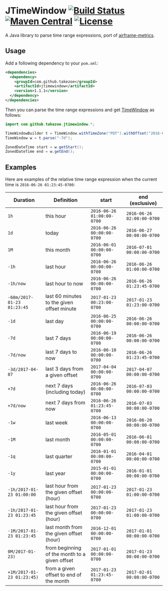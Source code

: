 # JTimeWindow [![Build Status](https://travis-ci.org/takezoe/jtimewindow.svg?branch=master)](https://travis-ci.org/takezoe/jtimewindow) [![Maven Central](https://maven-badges.herokuapp.com/maven-central/com.github.takezoe/jtimewindow/badge.svg)](https://maven-badges.herokuapp.com/maven-central/com.github.takezoe/jtimewindow) [![License](https://img.shields.io/badge/License-Apache%202.0-blue.svg)](https://github.com/takezoe/jtimewindow/blob/master/LICENSE)

A Java library to parse time range expressions, port of [airframe-metrics](https://github.com/wvlet/airframe/tree/master/airframe-metrics).

## Usage

Add a following dependency to your `pom.xml`:

```xml
<dependencies>
  <dependency>
    <groupId>com.github.takezoe</groupId>
    <artifactId>jtimewindow</artifactId>
    <version>1.1.1</version>
  </dependency>
</dependencies>
```

Then you can parse the time range expressions and get [TimeWindow](https://github.com/takezoe/jtimewindow/blob/master/src/main/java/com/github/takezoe/jtimewindow/TimeWindow.java) as follows:

```java
import com.github.takezoe.jtimewindow.*;

TimeWindowBuilder t = TimeWindow.withTimeZone("PDT").withOffset("2016-06-26 01:23:45-0700");
TimeWindow w = t.parse("-7d");

ZonedDateTime start = w.getStart();
ZonedDateTime end = w.getEnd();
```

## Examples

Here are examples of the relative time range expression when the current time is `2016-06-26 01:23:45-0700`:

|Duration                  |Definition                                   |start                     |end (exclusive)           |
|--------------------------|---------------------------------------------|--------------------------|--------------------------|
|`1h`                      |this hour                                    |`2016-06-26 01:00:00-0700`|`2016-06-26 02:00:00-0700`|
|`1d`                      |today                                        |`2016-06-26 00:00:00-0700`|`2016-06-27 00:00:00-0700`|
|`1M`                      |this month                                   |`2016-06-01 00:00:00-0700`|`2016-07-01 00:00:00-0700`|
|`-1h`                     |last hour                                    |`2016-06-26 00:00:00-0700`|`2016-06-26 01:00:00-0700`|
|`-1h/now`                 |last hour to now                             |`2016-06-26 00:00:00-0700`|`2016-06-26 01:23:45-0700`|
|`-60m/2017-01-23 01:23:45`|last 60 minutes to the given offset minute   |`2017-01-23 00:23:00-0700`|`2017-01-23 01:23:00-0700`|
|`-1d`                     |last day                                     |`2016-06-25 00:00:00-0700`|`2016-06-26 00:00:00-0700`|
|`-7d`                     |last 7 days                                  |`2016-06-19 00:00:00-0700`|`2016-06-26 00:00:00-0700`|
|`-7d/now`                 |last 7 days to now                           |`2016-06-10 00:00:00-0700`|`2016-06-26 01:23:45-0700`|
|`-3d/2017-04-07`          |last 3 days from a given offset              |`2017-04-04 00:00:00-0700`|`2017-04-07 00:00:00-0700`|
|`+7d`                     |next 7 days (including today)                |`2016-06-26 00:00:00-0700`|`2016-07-03 00:00:00-0700`|
|`+7d/now`                 |next 7 days from now                         |`2016-06-26 01:23:45-0700`|`2016-07-03 00:00:00-0700`|
|`-1w`                     |last week                                    |`2016-06-13 00:00:00-0700`|`2016-06-20 00:00:00-0700`|
|`-1M`                     |last month                                   |`2016-05-01 00:00:00-0700`|`2016-06-01 00:00:00-0700`|
|`-1q`                     |last quarter                                 |`2016-01-01 00:00:00-0700`|`2016-04-01 00:00:00-0700`|
|`-1y`                     |last year                                    |`2015-01-01 00:00:00-0700`|`2016-01-01 00:00:00-0700`|
|`-1h/2017-01-23 01:00:00` |last hour from the given offset (hour)       |`2017-01-23 00:00:00-0700`|`2017-01-23 01:00:00-0700`|
|`-1h/2017-01-23 01:23:45` |last hour from the given offset (hour)       |`2017-01-23 00:00:00-0700`|`2017-01-23 01:00:00-0700`|
|`-1M/2017-01-23 01:23:45` |last month from the given offset (hour)      |`2016-12-01 00:00:00-0700`|`2017-01-01 00:00:00-0700`|
|`0M/2017-01-23)`          |from beginning of the month to a given offset|`2017-01-01 00:00:00-0700`|`2017-01-23 00:00:00-0700`|
|`+1M/2017-01-23 01:23:45)`|from a given offset to end of the month      |`2017-01-23 01:23:45-0700`|`2017-02-01 00:00:00-0700`|